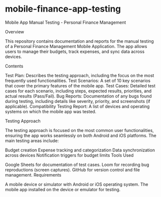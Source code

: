# mobile-finance-app-testing

Mobile App Manual Testing - Personal Finance Management

Overview

This repository contains documentation and reports for the manual testing of a Personal Finance Management Mobile Application. The app allows users to manage their budgets, track expenses, and sync data across devices.

Contents

Test Plan: Describes the testing approach, including the focus on the most frequently used functionalities.
Test Scenarios: A set of 10 key scenarios that cover the primary features of the mobile app.
Test Cases: Detailed test cases for each scenario, including steps, expected results, priorities, and actual results (Pass/Fail).
Bug Reports: Documentation of any bugs found during testing, including details like severity, priority, and screenshots (if applicable).
Compatibility Testing Report: A list of devices and operating systems on which the mobile app was tested.

Testing Approach

The testing approach is focused on the most common user functionalities, ensuring the app works seamlessly on both Android and iOS platforms. The main testing areas include:

Budget creation
Expense tracking and categorization
Data synchronization across devices
Notification triggers for budget limits
Tools Used

Google Sheets for documentation of test cases.
Loom for recording bug reproductions (screen captures).
GitHub for version control and file management.
Requirements

A mobile device or simulator with Android or iOS operating system.
The mobile app installed on the device or emulator for testing.
